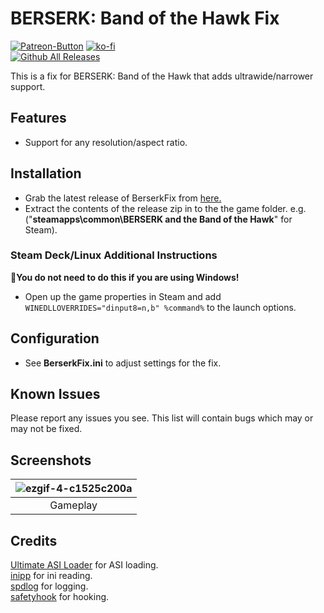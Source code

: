 # BERSERK: Band of the Hawk Fix
[![Patreon-Button](https://github.com/user-attachments/assets/56f4da45-0ed0-4210-a4a7-c381612370db)](https://www.patreon.com/Wintermance) [![ko-fi](https://ko-fi.com/img/githubbutton_sm.svg)](https://ko-fi.com/W7W01UAI9) <br />
[![Github All Releases](https://img.shields.io/github/downloads/Lyall/BerserkFix/total.svg)](https://github.com/Lyall/BerserkFix/releases)

This is a fix for BERSERK: Band of the Hawk that adds ultrawide/narrower support.

## Features
- Support for any resolution/aspect ratio.

## Installation
- Grab the latest release of BerserkFix from [here.](https://github.com/Lyall/BerserkFix/releases)
- Extract the contents of the release zip in to the the game folder. e.g. ("**steamapps\common\BERSERK and the Band of the Hawk**" for Steam).

### Steam Deck/Linux Additional Instructions
🚩**You do not need to do this if you are using Windows!**
- Open up the game properties in Steam and add `WINEDLLOVERRIDES="dinput8=n,b" %command%` to the launch options.

## Configuration
- See **BerserkFix.ini** to adjust settings for the fix.

## Known Issues
Please report any issues you see.
This list will contain bugs which may or may not be fixed.

## Screenshots
| ![ezgif-4-c1525c200a](https://github.com/user-attachments/assets/57ad687c-28d1-445e-8176-c37f0b3175b5) |
|:--:|
| Gameplay |

## Credits
[Ultimate ASI Loader](https://github.com/ThirteenAG/Ultimate-ASI-Loader) for ASI loading. <br />
[inipp](https://github.com/mcmtroffaes/inipp) for ini reading. <br />
[spdlog](https://github.com/gabime/spdlog) for logging. <br />
[safetyhook](https://github.com/cursey/safetyhook) for hooking.
